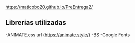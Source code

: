 https://maticobo20.github.io/PreEntrega2/

## Librerias utilizadas
-ANIMATE.css url (https://animate.style/)
-BS
-Google Fonts
